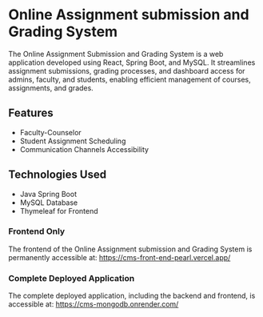 # Online Assignment submission and Grading System

The Online Assignment Submission and Grading System is a web application developed using React, Spring Boot, and MySQL. It streamlines assignment submissions, grading processes, and dashboard access for admins, faculty, and students, enabling efficient management of courses, assignments, and grades.

## Features

- Faculty-Counselor 
- Student Assignment Scheduling
- Communication Channels Accessibility

## Technologies Used

- Java Spring Boot
- MySQL Database
- Thymeleaf for Frontend



### Frontend Only

The frontend of the Online Assignment submission and Grading System is permanently accessible at: https://cms-front-end-pearl.vercel.app/

### Complete Deployed Application

The complete deployed application, including the backend and frontend, is accessible at: https://cms-mongodb.onrender.com/


